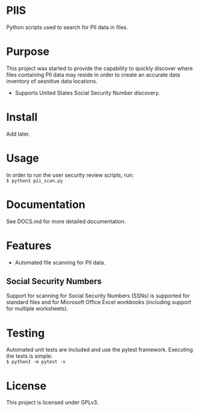 # PIIS
Python scripts used to search for PII data in files.

# Purpose
This project was started to provide the capability to quickly discover where files containing PII data may reside in order to create an accurate data inventory of sesnitive data locations.

- Supports United States Social Security Number discovery.

# Install

Add later.

# Usage
In order to run the user security review scripts, run:  
`$ python3 pii_scan.py`  

# Documentation
See DOCS.md for more detailed documentation.

# Features
- Automated file scanning for PII data.
<h2>Social Security Numbers</h2>
Support for scanning for Social Security Numbers (SSNs) is supported for standard files and for Microsoft Office Excel workbooks (including support for multiple worksheets).

# Testing
Automated unit tests are included and use the pytest framework.  Executing the tests is simple:  
`$ python3 -m pytest -v`

# License
This project is licensed under GPLv3.
